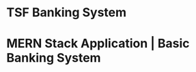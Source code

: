 # TSF Banking System
# MERN Stack Application | Basic Banking System


<!-- [![basicbanksystem](https://img.youtube.com/vi/1LBGdbHfSt8/0.jpg)](https://www.youtube.com/watch?v=1LBGdbHfSt8)
 -->
